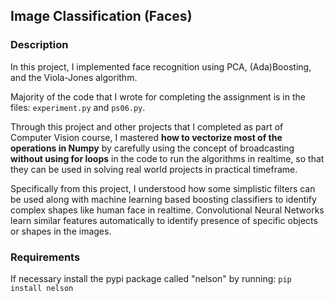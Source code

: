 ## Image Classification (Faces)

### Description

In this project, I implemented face recognition using PCA, (Ada)Boosting, and the Viola-Jones algorithm.

Majority of the code that I wrote for completing the assignment is in the files: `experiment.py` and `ps06.py`. 

Through this project and other projects that I completed as part of Computer Vision course, I mastered **how to vectorize most of the operations in Numpy** by carefully using the concept of broadcasting **without using for loops** in the code to run the algorithms in realtime, so that they can be used in solving real world projects in practical timeframe.

Specifically from this project, I understood how some simplistic filters can be used along with machine learning based boosting classifiers to identify complex shapes like human face in realtime. Convolutional Neural Networks learn similar features automatically to identify presence of specific objects or shapes in the images.

### Requirements

If necessary install the pypi package called "nelson" by running: `pip install nelson`

